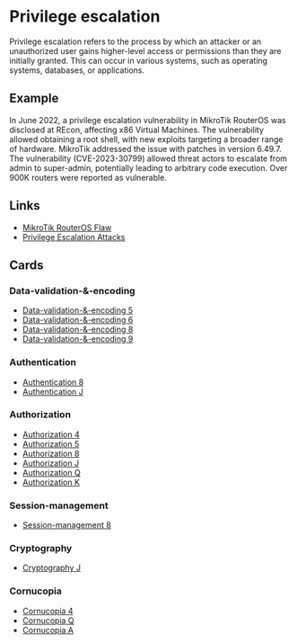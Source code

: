 # Privilege escalation
Privilege escalation refers to the process by which an attacker or an unauthorized user gains higher-level access or permissions than they are initially granted. This can occur in various systems, such as operating systems, databases, or applications.

## Example
In June 2022, a privilege escalation vulnerability in MikroTik RouterOS was disclosed at REcon, affecting x86 Virtual Machines. The vulnerability allowed obtaining a root shell, with new exploits targeting a broader range of hardware. MikroTik addressed the issue with patches in version 6.49.7. The vulnerability (CVE-2023-30799) allowed threat actors to escalate from admin to super-admin, potentially leading to arbitrary code execution. Over 900K routers were reported as vulnerable.

## Links
- [MikroTik RouterOS Flaw](https://gbhackers.com/privilege-escalation-mikrotik-routeros/)
- [Privilege Escalation Attacks](https://purplesec.us/privilege-escalation-attacks/#Examples)

## Cards

### Data-validation-&-encoding
- [Data-validation-&-encoding 5](/data-validation-&-encoding/VE5)
- [Data-validation-&-encoding 6](/data-validation-&-encoding/VE6)
- [Data-validation-&-encoding 8](/data-validation-&-encoding/VE8)
- [Data-validation-&-encoding 9](/data-validation-&-encoding/VE9)

### Authentication
- [Authentication 8](/authentication/AT8)
- [Authentication J](/authentication/ATJ)

### Authorization
- [Authorization 4](/authorization/AZ4)
- [Authorization 5](/authorization/AZ5)
- [Authorization 8](/authorization/AZ8)
- [Authorization J](/authorization/AZJ)
- [Authorization Q](/authorization/AZQ)
- [Authorization K](/authorization/AZK)

### Session-management
- [Session-management 8](/session-management/SM8)

### Cryptography
- [Cryptography J](/cryptography/CRJ)

### Cornucopia
- [Cornucopia 4](/cornucopia/C4)
- [Cornucopia Q](/cornucopia/CQ)
- [Cornucopia A](/cornucopia/CA)
